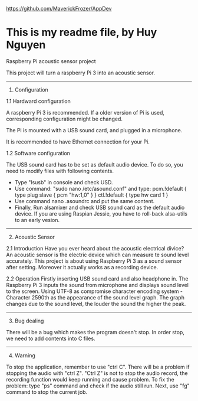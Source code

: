 https://github.com/MaverickFrozer/AppDev
# This is my readme file, by Huy Nguyen
Raspberry Pi acoustic sensor project

This project will turn a raspberry Pi 3 into an acoustic sensor.

-----------------
1. Configuration

1.1 Hardward configuration

A raspberry Pi 3 is recommended. If a older version of Pi is used, corresponding configuration might be changed.

The Pi is mounted with a USB sound card, and plugged in a microphone.

It is recommended to have Ethernet connection for your Pi.

1.2 Software configuration

The USB sound card has to be set as default audio device. To do so, you need to modify files with following contents.
- Type "lsusb" in console and check USD.
- Use command: "sudo nano /etc/asound.conf" and type:
	pcm.!default {
		type plug
		slave {
			pcm "hw:1,0"
		}
	}
	ctl.!default {
	type hw
	card 1
	}
- Use command nano .asoundrc and put the same content.
- Finally, Run alsamixer and check USB sound card as the default audio device.
If you are using Raspian Jessie, you have to roll-back alsa-utils to an early vesion.

----------------
2. Acoustic Sensor

2.1 Introduction
Have you ever heard about the acoustic electrical divice? 
An acoustic sensor is the electric device which can measure te sound level accurately. This project is about using Raspberry Pi 3 as a 
sound sensor after setting. Moreover it actually works as a recording device.

2.2 Operation
Firstly inserting USB sound card and also headphone in. The Raspberry Pi 3 inputs the sound from microphone and displays sound level to the screen.
Using UTF-8 as compromise character encoding system - Character 2590th as the appearance of the sound level graph.
The graph changes due to the sound level, the louder the sound the higher the peak.

--------------
3. Bug dealing

There will be a bug which makes the program doesn't stop. In order stop, we need to add contents into C files.

--------------
4. Warning

To stop the application, remember to use "ctrl C". There will be a problem if stopping the audio with "ctrl Z".
"Ctrl Z" is not to stop the audio record, the recording function would keep running and cause problem.
To fix the problem: type "ps" command and check if the audio still run.
Next, use "fg" command to stop the current job.

 

